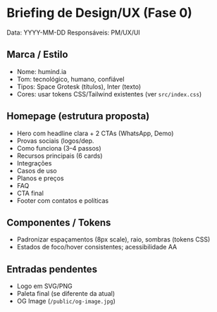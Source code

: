 # Briefing de Design/UX (Fase 0)

Data: YYYY-MM-DD
Responsáveis: PM/UX/UI

## Marca / Estilo

- Nome: humind.ia
- Tom: tecnológico, humano, confiável
- Tipos: Space Grotesk (títulos), Inter (texto)
- Cores: usar tokens CSS/Tailwind existentes (ver `src/index.css`)

## Homepage (estrutura proposta)

- Hero com headline clara + 2 CTAs (WhatsApp, Demo)
- Provas sociais (logos/dep.
- Como funciona (3–4 passos)
- Recursos principais (6 cards)
- Integrações
- Casos de uso
- Planos e preços
- FAQ
- CTA final
- Footer com contatos e políticas

## Componentes / Tokens

- Padronizar espaçamentos (8px scale), raio, sombras (tokens CSS)
- Estados de foco/hover consistentes; acessibilidade AA

## Entradas pendentes

- Logo em SVG/PNG
- Paleta final (se diferente da atual)
- OG Image (`/public/og-image.jpg`)
